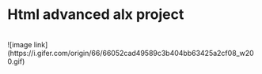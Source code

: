 # Html advanced alx project
<br>
![image link](https://i.gifer.com/origin/66/66052cad49589c3b404bb63425a2cf08_w200.gif)
